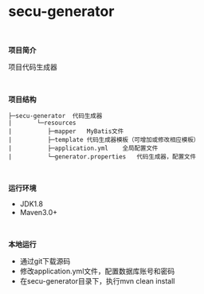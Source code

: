 # secu-generator

<br/>

**项目简介** 

项目代码生成器

<br/>

**项目结构** 
```
├─secu-generator  代码生成器
|       └─resources 
|          ├─mapper   MyBatis文件
|          ├─template 代码生成器模板（可增加或修改相应模板）
|          ├─application.yml    全局配置文件
|          └─generator.properties   代码生成器，配置文件
```
<br/>

**运行环境** 

- JDK1.8
- Maven3.0+

<br/>

**本地运行**

- 通过git下载源码
- 修改application.yml文件，配置数据库账号和密码
- 在secu-generator目录下，执行mvn clean install
